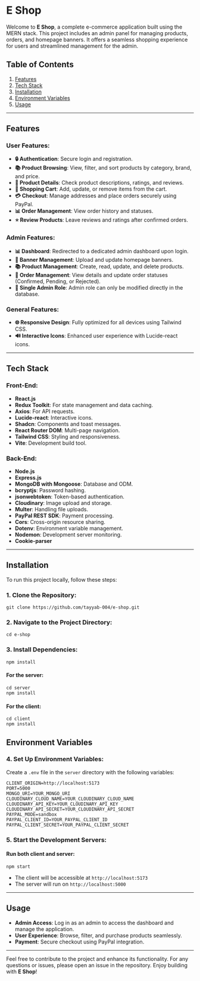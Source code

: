# E Shop

Welcome to **E Shop**, a complete e-commerce application built using the MERN stack. This project includes an admin panel for managing products, orders, and homepage banners. It offers a seamless shopping experience for users and streamlined management for the admin.

## Table of Contents

1. [Features](#features)
2. [Tech Stack](#tech-stack)
3. [Installation](#installation)
4. [Environment Variables](#environment-variables)
5. [Usage](#usage)

---

## Features

### User Features:
- **🔒 Authentication**: Secure login and registration.
- **📚 Product Browsing**: View, filter, and sort products by category, brand, and price.
- **👀 Product Details**: Check product descriptions, ratings, and reviews.
- **🛒 Shopping Cart**: Add, update, or remove items from the cart.
- **💳 Checkout**: Manage addresses and place orders securely using PayPal.
- **📊 Order Management**: View order history and statuses.
- **⭐ Review Products**: Leave reviews and ratings after confirmed orders.

### Admin Features:
- **📊 Dashboard**: Redirected to a dedicated admin dashboard upon login.
- **🎨 Banner Management**: Upload and update homepage banners.
- **📚 Product Management**: Create, read, update, and delete products.
- **📄 Order Management**: View details and update order statuses (Confirmed, Pending, or Rejected).
- **🔐 Single Admin Role**: Admin role can only be modified directly in the database.

### General Features:
- **🌐 Responsive Design**: Fully optimized for all devices using Tailwind CSS.
- **🔊 Interactive Icons**: Enhanced user experience with Lucide-react icons.

---

## Tech Stack

### Front-End:
- **React.js**
- **Redux Toolkit**: For state management and data caching.
- **Axios**: For API requests.
- **Lucide-react**: Interactive icons.
- **Shadcn**: Components and toast messages.
- **React Router DOM**: Multi-page navigation.
- **Tailwind CSS**: Styling and responsiveness.
- **Vite**: Development build tool.

### Back-End:
- **Node.js**
- **Express.js**
- **MongoDB with Mongoose**: Database and ODM.
- **bcryptjs**: Password hashing.
- **jsonwebtoken**: Token-based authentication.
- **Cloudinary**: Image upload and storage.
- **Multer**: Handling file uploads.
- **PayPal REST SDK**: Payment processing.
- **Cors**: Cross-origin resource sharing.
- **Dotenv**: Environment variable management.
- **Nodemon**: Development server monitoring.
- **Cookie-parser**

---

## Installation

To run this project locally, follow these steps:

### 1. Clone the Repository:
```
git clone https://github.com/tayyab-004/e-shop.git
```

### 2. Navigate to the Project Directory:
```
cd e-shop
```

### 3. Install Dependencies:

```
npm install
```

#### For the server:
```
cd server
npm install
```

#### For the client:
```
cd client
npm install
```

## Environment Variables

### 4. Set Up Environment Variables:

Create a `.env` file in the `server` directory with the following variables:

```
CLIENT_ORIGIN=http://localhost:5173
PORT=5000
MONGO_URI=YOUR_MONGO_URI
CLOUDINARY_CLOUD_NAME=YOUR_CLOUDINARY_CLOUD_NAME
CLOUDINARY_API_KEY=YOUR_CLOUDINARY_API_KEY
CLOUDINARY_API_SECRET=YOUR_CLOUDINARY_API_SECRET
PAYPAL_MODE=sandbox
PAYPAL_CLIENT_ID=YOUR_PAYPAL_CLIENT_ID
PAYPAL_CLIENT_SECRET=YOUR_PAYPAL_CLIENT_SECRET
```

### 5. Start the Development Servers:

#### Run both client and server:
```
npm start
```

- The client will be accessible at `http://localhost:5173`
- The server will run on `http://localhost:5000`

---

## Usage

- **Admin Access**: Log in as an admin to access the dashboard and manage the application.
- **User Experience**: Browse, filter, and purchase products seamlessly.
- **Payment**: Secure checkout using PayPal integration.

---

Feel free to contribute to the project and enhance its functionality. For any questions or issues, please open an issue in the repository. Enjoy building with **E Shop**!
